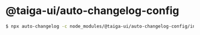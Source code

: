 # @taiga-ui/auto-changelog-config

```bash
$ npx auto-changelog -c node_modules/@taiga-ui/auto-changelog-config/index.json
```
